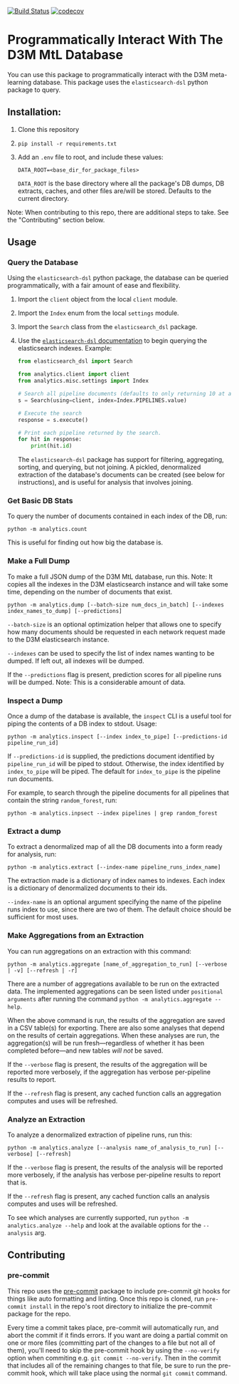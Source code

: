 [![Build Status](https://api.travis-ci.org/byu-dml/d3m-mtl-db-reader.png)](https://travis-ci.org/byu-dml/d3m-mtl-db-reader)
[![codecov](https://codecov.io/gh/byu-dml/d3m-mtl-db-reader/branch/master/graph/badge.svg)](https://codecov.io/gh/byu-dml/d3m-mtl-db-reader)

# Programmatically Interact With The D3M MtL Database

You can use this package to programmatically interact with the D3M meta-learning database. This package uses the `elasticsearch-dsl` python package to query.

## Installation:

1.  Clone this repository

1.  ```shell
    pip install -r requirements.txt
    ```

1.  Add an `.env` file to root, and include these values:

    ```env
    DATA_ROOT=<base_dir_for_package_files>
    ```

    `DATA_ROOT` is the base directory where all the package's DB dumps, DB extracts, caches, and other files are/will be stored. Defaults to the current directory.

Note: When contributing to this repo, there are additional steps to take. See the "Contributing" section below.

## Usage

### Query the Database

Using the `elasticsearch-dsl` python package, the database can be queried programmatically, with a fair amount of ease and flexibility.

1.  Import the `client` object from the local `client` module.
1.  Import the `Index` enum from the local `settings` module.
1.  Import the `Search` class from the `elasticsearch_dsl` package.
1.  Use the [`elasticsearch-dsl` documentation](https://elasticsearch-dsl.readthedocs.io/en/latest/search_dsl.html) to begin querying the elasticsearch indexes. Example:

    ```python
    from elasticsearch_dsl import Search

    from analytics.client import client
    from analytics.misc.settings import Index

    # Search all pipeline documents (defaults to only returning 10 at a time max)
    s = Search(using=client, index=Index.PIPELINES.value)

    # Execute the search
    response = s.execute()

    # Print each pipeline returned by the search.
    for hit in response:
        print(hit.id)
    ```

    The `elasticsearch-dsl` package has support for filtering, aggregating, sorting, and querying, but not joining. A pickled, denormalized extraction of the database's documents can be created (see below for instructions), and is useful for analysis that involves joining.

### Get Basic DB Stats

To query the number of documents contained in each index of the DB, run:

```shell
python -m analytics.count
```

This is useful for finding out how big the database is.

### Make a Full Dump

To make a full JSON dump of the D3M MtL database, run this. Note: It copies all the indexes in the D3M elasticsearch instance and will take some time, depending on the number of documents that exist.

```shell
python -m analytics.dump [--batch-size num_docs_in_batch] [--indexes index_names_to_dump] [--predictions]
```

`--batch-size` is an optional optimization helper that allows one to specify how many documents should be requested in each network request made to the D3M elasticsearch instance.

`--indexes` can be used to specify the list of index names wanting to be dumped. If left out, all indexes will be dumped.

If the `--predictions` flag is present, prediction scores for all pipeline runs will be dumped. Note: This is a considerable amount of data.

### Inspect a Dump

Once a dump of the database is available, the `inspect` CLI is a useful tool for piping the contents of a DB index to stdout. Usage:

```shell
python -m analytics.inspect [--index index_to_pipe] [--predictions-id pipeline_run_id]
```

If `--predictions-id` is supplied, the predictions document identified by `pipeline_run_id` will be piped to stdout. Otherwise, the index identified by `index_to_pipe` will be piped. The default for `index_to_pipe` is the pipeline run documents.

For example, to search through the pipeline documents for all pipelines that contain the string `random_forest`, run:

```shell
python -m analytics.inpsect --index pipelines | grep random_forest
```

### Extract a dump

To extract a denormalized map of all the DB documents into a form ready for analysis, run:

```shell
python -m analytics.extract [--index-name pipeline_runs_index_name]
```

The extraction made is a dictionary of index names to indexes. Each index is a dictionary of denormalized documents to their ids.

`--index-name` is an optional argument specifying the name of the pipeline runs index to use, since there are two of them. The default choice should be sufficient for most uses.

### Make Aggregations from an Extraction

You can run aggregations on an extraction with this command:

```shell
python -m analytics.aggregate [name_of_aggregation_to_run] [--verbose | -v] [--refresh | -r]
```

There are a number of aggregations available to be run on the extracted data. The implemented aggregations can be seen listed under `positional arguments` after running the command `python -m analytics.aggregate --help`.

When the above command is run, the results of the aggregation are saved in a CSV table(s) for exporting. There are also some analyses that depend on the results of certain aggregations. When these analyses are run, the aggregation(s) will be run fresh—regardless of whether it has been completed before—and new tables _will not_ be saved.

If the `--verbose` flag is present, the results of the aggregation will be reported more verbosely, if the aggregation has verbose per-pipeline results to report.

If the `--refresh` flag is present, any cached function calls an aggregation computes and uses will be refreshed.

### Analyze an Extraction

To analyze a denormalized extraction of pipeline runs, run this:

```shell
python -m analytics.analyze [--analysis name_of_analysis_to_run] [--verbose] [--refresh]
```

If the `--verbose` flag is present, the results of the analysis will be reported more verbosely, if the analysis has verbose per-pipeline results to report that is.

If the `--refresh` flag is present, any cached function calls an analysis computes and uses will be refreshed.

To see which analyses are currently supported, run `python -m analytics.analyze --help` and look at the available options for the `--analysis` arg.

## Contributing

### pre-commit

This repo uses the [pre-commit](https://pre-commit.com/#intro) package to include pre-commit git hooks for things like auto formatting and linting. Once this repo is cloned, run `pre-commit install` in the repo's root directory to initialize the pre-commit package for the repo.

Every time a commit takes place, pre-commit will automatically run, and abort the commit if it finds errors. If you want are doing a partial commit on one or more files (committing part of the changes to a file but not all of them), you'll need to skip the pre-commit hook by using the `--no-verify` option when commiting e.g. `git commit --no-verify`. Then in the commit that includes all of the remaining changes to that file, be sure to run the pre-commit hook, which will take place using the normal `git commit` command.
